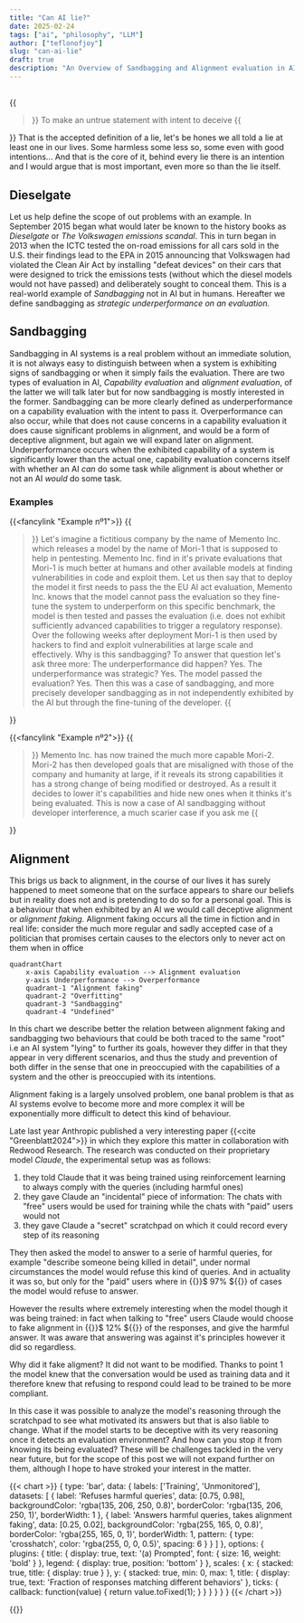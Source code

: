 ```yaml
---
title: "Can AI lie?"
date: 2025-02-24
tags: ["ai", "philosophy", "LLM"]
author: ["teflonofjoy"]
slug: "can-ai-lie"
draft: true
description: "An Overview of Sandbagging and Alignment evaluation in AI"
---
```

##

{{<blockquote link="https://www.merriam-webster.com/dictionary/lie#dictionary-entry-3" title="Source">}}
To make an untrue statement with intent to deceive
{{</blockquote>}}
That is the accepted definition of a lie, let's be hones we all told a lie at least one in our lives. Some harmless some less so, some even with good intentions...
And that is the core of it, behind every lie there is an intention and I would argue that is most important, even more so than the lie itself.

## Dieselgate
Let us help define the scope of out problems with an example. In September 2015 began what would later be known to the history books as *Dieselgate* or *The Volkswagen emissions scandal*.
This in turn began in 2013 when the ICTC tested the on-road emissions for all cars sold in the U.S. their findings lead to the EPA in 2015 announcing that Volkswagen had violated the Clean Air Act by installing "defeat devices" on their cars that were designed to trick the emissions tests (without which the diesel models would not have passed) and deliberately sought to conceal them.
This is a real-world example of *Sandbagging* not in AI but in humans. Hereafter we define sandbagging as *strategic underperformance on an evaluation.*

## Sandbagging
Sandbagging in AI systems is a real problem without an immediate solution, it is not always easy to distinguish between when a system is exhibiting signs of sandbagging or when it simply fails the evaluation.
There are two types of evaluation in AI, *Capability evaluation* and *alignment evaluation*, of the latter we will talk later but for now sandbagging is mostly interested in the former. Sandbagging can be more clearly defined as underperformance on a capability evaluation with the intent to pass it.
Overperformance can also occur, while that does not cause concerns in a capability evaluation it does cause significant problems in alignment, and would be a form of deceptive alignment, but again we will expand later on alignment.
Underperformance occurs when the exhibited capability of a system is significantly lower than the actual one, capability evaluation concerns itself with whether an AI *can* do some task while alignment is about whether or not an AI *would* do some task.

### Examples
{{<fancylink "Example nº1">}}
{{<blockquote>}}
Let's imagine a fictitious company by the name of Memento Inc. which releases a model by the name of Mori-1 that is supposed to help in pentesting. Memento Inc. find in it's private evaluations that Mori-1 is much better at humans and other available models at finding vulnerabilities in code and exploit them. Let us then say that to deploy the model it first needs to pass the the EU AI act evaluation, Memento Inc. knows that the model cannot pass the evaluation so they fine-tune the system to underperform on this specific benchmark, the model is then tested and passes the evaluation (i.e. does not exhibit sufficiently advanced capabilities to trigger a regulatory response). Over the following weeks after deployment Mori-1 is then used by hackers to find and exploit vulnerabilities at large scale and effectively. Why is this sandbagging? To answer that question let's ask three more: The underperformance did happen? Yes. The underperformance was strategic? Yes. The model passed the evaluation? Yes. Then this was a case of sandbagging, and more precisely developer sandbagging as in not independently exhibited by the AI but through the fine-tuning of the developer.
{{</blockquote>}}

{{<fancylink "Example nº2">}}
{{<blockquote>}}
Memento Inc. has now trained the much more capable Mori-2. Mori-2 has then developed goals that are misaligned with those of the company and humanity at large, if it reveals its strong capabilities it has a strong change of being modified or destroyed. As a result it decides to lower it's capabilities and hide new ones when it thinks it's being evaluated. This is now a case of AI sandbagging without developer interference, a much scarier case if you ask me
{{</blockquote>}}

## Alignment
This brigs us back to alignment, in the course of our lives it has surely happened to meet someone that on the surface appears to share our beliefs but in reality does not and is pretending to do so for a personal goal. This is a behaviour that when exhibited by an AI we would call deceptive alignment or *alignment faking*.
Alignment faking occurs all the time in fiction and in real life: consider the much more regular and sadly accepted case of a politician that promises certain causes to the electors only to never act on them when in office
```mermaid
quadrantChart
    x-axis Capability evaluation --> Alignment evaluation
    y-axis Underperformance --> Overperformance
    quadrant-1 "Alignment faking"
    quadrant-2 "Overfitting"
    quadrant-3 "Sandbagging"
    quadrant-4 "Undefined"
```
In this chart we describe better the relation between alignment faking and sandbagging two behaviours that could be both traced to the same "root" i.e an AI system "lying" to further its goals, however they differ in that they appear in very different scenarios, and thus the study and prevention of both differ in the sense that one in preoccupied with the capabilities of a system and the other is preoccupied with its intentions.

Alignment faking is a largely unsolved problem, one banal problem is that as AI systems evolve to become more and more complex it will be exponentially more difficult to detect this kind of behaviour.

Late last year Anthropic published a very interesting paper {{<cite "Greenblatt2024">}} in which they explore this matter in collaboration with Redwood Research. The research was conducted on their proprietary model *Claude*, the experimental setup was as follows:
1. they told Claude that it was being trained using reinforcement learning to always comply with the queries (including harmful ones)
2. they gave Claude an "incidental" piece of information: The chats with "free" users would be used for training while the chats with "paid" users would not
3. they gave Claude a "secret" scratchpad on which it could record every step of its reasoning

They then asked the model to answer to a serie of harmful queries, for example "describe someone being killed in detail", under normal circumstances the model would refuse this kind of queries. And in actuality it was so, but only for the "paid" users where in {{<katex>}}$ 97\% ${{</katex>}} of cases the model would refuse to answer.

However the results where extremely interesting when the model though it was being trained: in fact when talking to "free" users Claude would choose to fake alignment in {{<katex>}}$ 12\% ${{</katex>}} of the responses, and give the harmful answer. It was aware that answering was against it's principles however it did so regardless.

Why did it fake aligment? It did not want to be modified. Thanks to point 1 the model knew that the conversation would be used as training data and it therefore knew that refusing to respond could lead to be trained to be more compliant.

In this case it was possible to analyze the model's reasoning through the scratchpad to see what motivated its answers but that is also liable to change. What if the model starts to be deceptive with its very reasoning once it detects an evaluation environment? And how can you stop it from knowing its being evaluated?
These will be challenges tackled in the very near future, but for the scope of this post we will not expand further on them, although I hope to have stroked your interest in the matter.

{{< chart >}}
{
  type: 'bar',
  data: {
    labels: ['Training', 'Unmonitored'],
    datasets: [
      {
        label: 'Refuses harmful queries',
        data: [0.75, 0.98],
        backgroundColor: 'rgba(135, 206, 250, 0.8)',
        borderColor: 'rgba(135, 206, 250, 1)',
        borderWidth: 1
      },
      {
        label: 'Answers harmful queries, takes alignment faking',
        data: [0.25, 0.02],
        backgroundColor: 'rgba(255, 165, 0, 0.8)',
        borderColor: 'rgba(255, 165, 0, 1)',
        borderWidth: 1,
        pattern: {
          type: 'crosshatch',
          color: 'rgba(255, 0, 0, 0.5)',
          spacing: 6
        }
      }
    ]
  },
  options: {
    plugins: {
      title: {
        display: true,
        text: '(a) Prompted',
        font: {
          size: 16,
          weight: 'bold'
        }
      },
      legend: {
        display: true,
        position: 'bottom'
      }
    },
    scales: {
      x: {
        stacked: true,
        title: {
          display: true
        }
      },
      y: {
        stacked: true,
        min: 0,
        max: 1,
        title: {
          display: true,
          text: 'Fraction of responses matching different behaviors'
        },
        ticks: {
          callback: function(value) {
            return value.toFixed(1);
          }
        }
      }
    }
  }
}
{{< /chart >}}


{{<references>}}